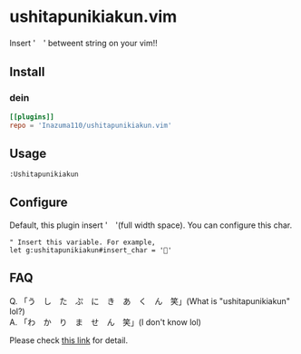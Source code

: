 # ushitapunikiakun.vim
Insert '　' betweent string on your vim!!

## Install
### dein
```toml
[[plugins]]
repo = 'Inazuma110/ushitapunikiakun.vim'
```

## Usage
```vim
:Ushitapunikiakun
```

## Configure
Default, this plugin insert '　'(full width space).
You can configure this char.
```vim
" Insert this variable. For example,
let g:ushitapunikiakun#insert_char = '🤔'
```

## FAQ
Q. 「う　し　た　ぷ　に　き　あ　く　ん　笑」(What is "ushitapunikiakun" lol?)<br>
A. 「わ　か　り　ま　せ　ん　笑」(I don't know lol)

Please check [this link](https://togetter.com/li/1412567) for detail.

